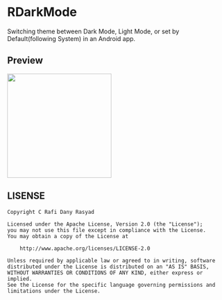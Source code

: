 # RDarkMode

Switching theme between Dark Mode, Light Mode, or set by Default(following System) in an Android app.


## Preview
<img src="https://github.com/RadRasyad/RDarkMode/blob/master/ss/preview.gif" width="240"> 

## LISENSE

```
Copyright C Rafi Dany Rasyad

Licensed under the Apache License, Version 2.0 (the "License");
you may not use this file except in compliance with the License.
You may obtain a copy of the License at

    http://www.apache.org/licenses/LICENSE-2.0

Unless required by applicable law or agreed to in writing, software
distributed under the License is distributed on an "AS IS" BASIS,
WITHOUT WARRANTIES OR CONDITIONS OF ANY KIND, either express or implied.
See the License for the specific language governing permissions and
limitations under the License.
```
